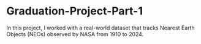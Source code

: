 # Graduation-Project-Part-1
In this project, I worked with a real-world dataset that tracks Nearest Earth Objects (NEOs) observed by NASA from 1910 to 2024.
